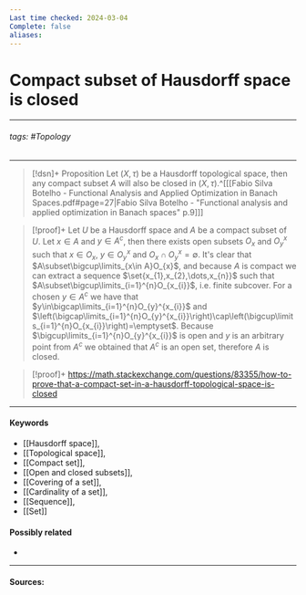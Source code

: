 ```yaml
---
Last time checked: 2024-03-04
Complete: false
aliases:
---
```

# Compact subset of Hausdorff space is closed
***
###### tags: #Topology 
***
>[!dsn]+ Proposition
>Let $(X,\tau)$ be a Hausdorff topological space, then any compact subset $A$ will also be closed in $(X,\tau)$.^[[[Fabio Silva Botelho - Functional Analysis and Applied Optimization in Banach Spaces.pdf#page=27|Fabio Silva Botelho - "Functional analysis and applied optimization in Banach spaces" p.9]]]

>[!proof]+
>Let $U$ be a Hausdorff space and $A$ be a compact subset of $U$. Let $x\in A$ and $y\in A^{c}$, then there exists open subsets $O_{x}$ and $O_{y}^{x}$ such that $x\in O_{x}$, $y\in O_{y}^{x}$ and $O_{x}\cap O_{y}^{x}=\emptyset$. It's clear that $A\subset\bigcup\limits_{x\in A}O_{x}$, and because $A$ is compact we can extract a sequence $\set{x_{1},x_{2},\dots,x_{n}}$ such that $A\subset\bigcup\limits_{i=1}^{n}O_{x_{i}}$, i.e. finite subcover. For a chosen $y\in A^{c}$ we have that $y\in\bigcap\limits_{i=1}^{n}O_{y}^{x_{i}}$ and $\left(\bigcap\limits_{i=1}^{n}O_{y}^{x_{i}}\right)\cap\left(\bigcup\limits_{i=1}^{n}O_{x_{i}}\right)=\emptyset$. Because $\bigcup\limits_{i=1}^{n}O_{y}^{x_{i}}$ is open and $y$ is an arbitrary point from $A^{c}$ we obtained that $A^{c}$ is an open set, therefore $A$ is closed.

>[!proof]+
>https://math.stackexchange.com/questions/83355/how-to-prove-that-a-compact-set-in-a-hausdorff-topological-space-is-closed
***
#### Keywords
- [[Hausdorff space]],
- [[Topological space]],
- [[Compact set]],
- [[Open and closed subsets]],
- [[Covering of a set]],
- [[Cardinality of a set]],
- [[Sequence]],
- [[Set]]
#### Possibly related
- 
***
#### Sources: